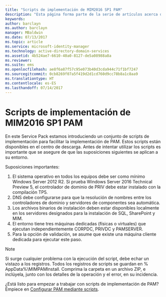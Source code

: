 ```yaml
---
title: "Scripts de implementación de MIM2016 SP1 PAM"
description: "Esta página forma parte de la serie de artículos acerca de cómo configurar Privileged Identity Manager mediante scripts. Incluye una lista de los supuestos sobre el entorno."
keywords: 
author: barclayn
ms.author: barclayn
manager: MBaldwin
ms.date: 07/13/2017
ms.topic: article
ms.service: microsoft-identity-manager
ms.technology: active-directory-domain-services
ms.assetid: 4b524ae7-6610-40a0-8127-de5a08988a8a
ms.reviewer: 
ms.suite: ems
ms.openlocfilehash: ae8f6a87f57c95e073b40d3cda944c71f1bf7247
ms.sourcegitcommit: 0cb8269f07a5f419d2d1cd760d9cc78b8a1c8aa9
ms.translationtype: HT
ms.contentlocale: es-ES
ms.lasthandoff: 07/14/2017
---
```

# <a name="mim2016-sp1-pam-deployment-scripts"></a>Scripts de implementación de MIM2016 SP1 PAM

En este Service Pack estamos introduciendo un conjunto de scripts de implementación para facilitar la implementación de PAM. Estos scripts están disponibles en el centro de descarga. Antes de intentar utilizar los scripts es importante que se asegure de que las suposiciones siguientes se aplican a su entorno.

Suposiciones importantes:
1. El sistema operativo en todos los equipos debe ser como mínimo Windows Server 2012 R2. Si prueba Windows Server 2016 Technical Preview 5, el controlador de dominio de PRIV debe estar instalado con la compilación TP5.
2. DNS debe configurarse para que la resolución de nombres entre los controladores de dominio y servidores de componentes sea automática.
3. Los archivos binarios de instalación deben estar disponibles localmente en los servidores designados para la instalación de SQL, SharePoint y MIM.
4. El entorno tiene tres máquinas dedicadas (físicas o virtuales) que ejecutan independientemente CORPDC, PRIVDC y PAMSERVER.
5. Para la opción de validación, se asume que existe una máquina cliente dedicada para ejecutar este paso.

>[!NOTE]
>Si surge cualquier problema con la ejecución del script, debe echar un vistazo a los registros. Todos los registros de scripts se guardan en % AppData%\MIMPAMInstall. Comprima la carpeta en un archivo ZIP, e inclúyela, junto con los detalles de la operación y el error, en su incidencia.

¿Está listo para empezar a trabajar con scripts de implementación de PAM? Empiece en [Configurar PAM mediante scripts](./pam/sp1-pam-configure-using-scripts.md).
